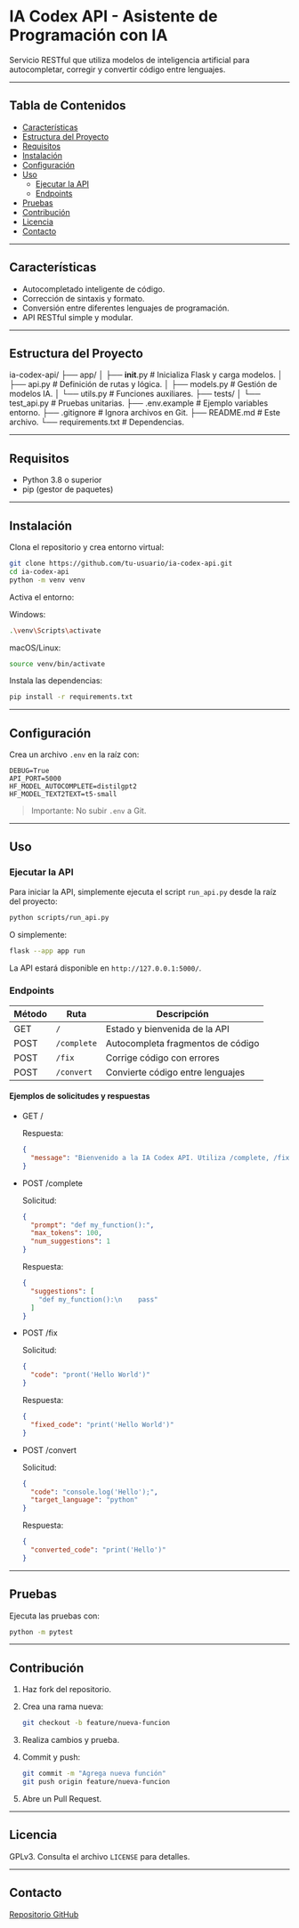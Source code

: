 # IA Codex API - Asistente de Programación con IA

Servicio RESTful que utiliza modelos de inteligencia artificial para autocompletar, corregir y convertir código entre lenguajes.

---

## Tabla de Contenidos

- [Características](#características)  
- [Estructura del Proyecto](#estructura-del-proyecto)  
- [Requisitos](#requisitos)  
- [Instalación](#instalación)  
- [Configuración](#configuración)  
- [Uso](#uso)  
  - [Ejecutar la API](#ejecutar-la-api)  
  - [Endpoints](#endpoints)  
- [Pruebas](#pruebas)  
- [Contribución](#contribución)  
- [Licencia](#licencia)  
- [Contacto](#contacto)  

---

## Características

- Autocompletado inteligente de código.  
- Corrección de sintaxis y formato.  
- Conversión entre diferentes lenguajes de programación.  
- API RESTful simple y modular.

---

## Estructura del Proyecto

ia-codex-api/
├── app/
│   ├── __init__.py          # Inicializa Flask y carga modelos.
│   ├── api.py               # Definición de rutas y lógica.
│   ├── models.py            # Gestión de modelos IA.
│   └── utils.py             # Funciones auxiliares.
├── tests/
│   └── test\_api.py          # Pruebas unitarias.
├── .env.example             # Ejemplo variables entorno.
├── .gitignore               # Ignora archivos en Git.
├── README.md                # Este archivo.
└── requirements.txt         # Dependencias.

---

## Requisitos

- Python 3.8 o superior
- pip (gestor de paquetes)

---

## Instalación

Clona el repositorio y crea entorno virtual:

```bash
git clone https://github.com/tu-usuario/ia-codex-api.git
cd ia-codex-api
python -m venv venv
````

Activa el entorno:

Windows:

```bash
.\venv\Scripts\activate
```

macOS/Linux:

```bash
source venv/bin/activate
```

Instala las dependencias:

```bash
pip install -r requirements.txt
```

---

## Configuración

Crea un archivo `.env` en la raíz con:

```env
DEBUG=True
API_PORT=5000
HF_MODEL_AUTOCOMPLETE=distilgpt2
HF_MODEL_TEXT2TEXT=t5-small
```

> Importante: No subir `.env` a Git.

---

## Uso

### Ejecutar la API

Para iniciar la API, simplemente ejecuta el script `run_api.py` desde la raíz del proyecto:

```bash
python scripts/run_api.py
```

O simplemente:

```bash
flask --app app run
```

La API estará disponible en `http://127.0.0.1:5000/`.

### Endpoints

| Método | Ruta        | Descripción                       |
| ------ | ----------- | --------------------------------- |
| GET    | `/`         | Estado y bienvenida de la API     |
| POST   | `/complete` | Autocompleta fragmentos de código |
| POST   | `/fix`      | Corrige código con errores        |
| POST   | `/convert`  | Convierte código entre lenguajes  |

#### Ejemplos de solicitudes y respuestas

- GET /

  Respuesta:

  ```json
  {
    "message": "Bienvenido a la IA Codex API. Utiliza /complete, /fix o /convert."
  }
  ```

- POST /complete

  Solicitud:

  ```json
  {
    "prompt": "def my_function():",
    "max_tokens": 100,
    "num_suggestions": 1
  }
  ```

  Respuesta:

  ```json
  {
    "suggestions": [
      "def my_function():\n    pass"
    ]
  }
  ```

- POST /fix

  Solicitud:

  ```json
  {
    "code": "pront('Hello World')"
  }
  ```

  Respuesta:

  ```json
  {
    "fixed_code": "print('Hello World')"
  }
  ```

- POST /convert

  Solicitud:

  ```json
  {
    "code": "console.log('Hello');",
    "target_language": "python"
  }
  ```

  Respuesta:

  ```json
  {
    "converted_code": "print('Hello')"
  }
  ```

---

## Pruebas

Ejecuta las pruebas con:

```bash
python -m pytest
```

---

## Contribución

1. Haz fork del repositorio.
2. Crea una rama nueva:

   ```bash
   git checkout -b feature/nueva-funcion
   ```

3. Realiza cambios y prueba.
4. Commit y push:

   ```bash
   git commit -m "Agrega nueva función"
   git push origin feature/nueva-funcion
   ```

5. Abre un Pull Request.

---

## Licencia

GPLv3. Consulta el archivo `LICENSE` para detalles.

---

## Contacto

[Repositorio GitHub](https://github.com/tu-usuario/ia-codex-api)
